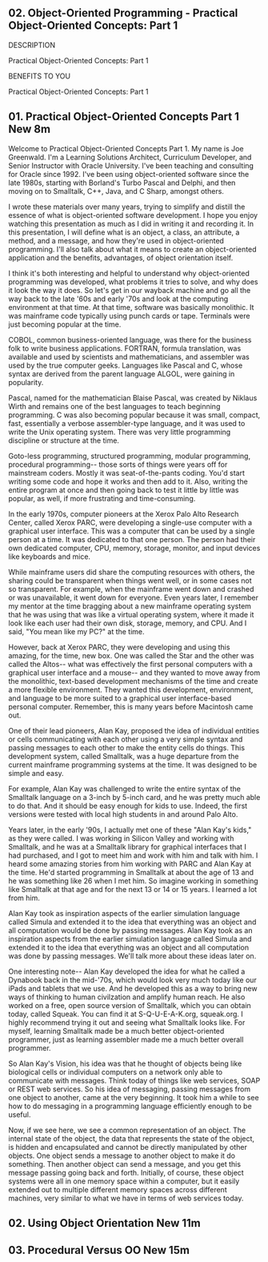 ## 02. Object-Oriented Programming	- Practical Object-Oriented Concepts: Part 1

DESCRIPTION

Practical Object-Oriented Concepts: Part 1

BENEFITS TO YOU

Practical Object-Oriented Concepts: Part 1

## 01. Practical Object-Oriented Concepts Part 1 New 8m

Welcome to Practical Object-Oriented Concepts Part 1. My name is Joe Greenwald. I'm a Learning Solutions Architect, Curriculum Developer, and Senior Instructor with Oracle University. I've been teaching and consulting for Oracle since 1992. I've been using object-oriented software since the late 1980s, starting with Borland's Turbo Pascal and Delphi, and then moving on to Smalltalk, C++, Java, and C Sharp, amongst others.

I wrote these materials over many years, trying to simplify and distill the essence of what is object-oriented software development. I hope you enjoy watching this presentation as much as I did in writing it and recording it. In this presentation, I will define what is an object, a class, an attribute, a method, and a message, and how they're used in object-oriented programming. I'll also talk about what it means to create an object-oriented application and the benefits, advantages, of object orientation itself.

I think it's both interesting and helpful to understand why object-oriented programming was developed, what problems it tries to solve, and why does it look the way it does. So let's get in our wayback machine and go all the way back to the late '60s and early '70s and look at the computing environment at that time. At that time, software was basically monolithic. It was mainframe code typically using punch cards or tape. Terminals were just becoming popular at the time.

COBOL, common business-oriented language, was there for the business folk to write business applications. FORTRAN, formula translation, was available and used by scientists and mathematicians, and assembler was used by the true computer geeks. Languages like Pascal and C, whose syntax are derived from the parent language ALGOL, were gaining in popularity.

Pascal, named for the mathematician Blaise Pascal, was created by Niklaus Wirth and remains one of the best languages to teach beginning programming. C was also becoming popular because it was small, compact, fast, essentially a verbose assembler-type language, and it was used to write the Unix operating system. There was very little programming discipline or structure at the time.

Goto-less programming, structured programming, modular programming, procedural programming-- those sorts of things were years off for mainstream coders. Mostly it was seat-of-the-pants coding. You'd start writing some code and hope it works and then add to it. Also, writing the entire program at once and then going back to test it little by little was popular, as well, if more frustrating and time-consuming.

In the early 1970s, computer pioneers at the Xerox Palo Alto Research Center, called Xerox PARC, were developing a single-use computer with a graphical user interface. This was a computer that can be used by a single person at a time. It was dedicated to that one person. The person had their own dedicated computer, CPU, memory, storage, monitor, and input devices like keyboards and mice.

While mainframe users did share the computing resources with others, the sharing could be transparent when things went well, or in some cases not so transparent. For example, when the mainframe went down and crashed or was unavailable, it went down for everyone. Even years later, I remember my mentor at the time bragging about a new mainframe operating system that he was using that was like a virtual operating system, where it made it look like each user had their own disk, storage, memory, and CPU. And I said, "You mean like my PC?" at the time.

However, back at Xerox PARC, they were developing and using this amazing, for the time, new box. One was called the Star and the other was called the Altos-- what was effectively the first personal computers with a graphical user interface and a mouse-- and they wanted to move away from the monolithic, text-based development mechanisms of the time and create a more flexible environment. They wanted this development, environment, and language to be more suited to a graphical user interface-based personal computer. Remember, this is many years before Macintosh came out.

One of their lead pioneers, Alan Kay, proposed the idea of individual entities or cells communicating with each other using a very simple syntax and passing messages to each other to make the entity cells do things. This development system, called Smalltalk, was a huge departure from the current mainframe programming systems at the time. It was designed to be simple and easy.

For example, Alan Kay was challenged to write the entire syntax of the Smalltalk language on a 3-inch by 5-inch card, and he was pretty much able to do that. And it should be easy enough for kids to use. Indeed, the first versions were tested with local high students in and around Palo Alto.

Years later, in the early '90s, I actually met one of these "Alan Kay's kids," as they were called. I was working in Silicon Valley and working with Smalltalk, and he was at a Smalltalk library for graphical interfaces that I had purchased, and I got to meet him and work with him and talk with him. I heard some amazing stories from him working with PARC and Alan Kay at the time. He'd started programming in Smalltalk at about the age of 13 and he was something like 26 when I met him. So imagine working in something like Smalltalk at that age and for the next 13 or 14 or 15 years. I learned a lot from him.

Alan Kay took as inspiration aspects of the earlier simulation language called Simula and extended it to the idea that everything was an object and all computation would be done by passing messages. Alan Kay took as an inspiration aspects from the earlier simulation language called Simula and extended it to the idea that everything was an object and all computation was done by passing messages. We'll talk more about these ideas later on.

One interesting note-- Alan Kay developed the idea for what he called a Dynabook back in the mid-'70s, which would look very much today like our iPads and tablets that we use. And he developed this as a way to bring new ways of thinking to human civilzation and amplify human reach. He also worked on a free, open source version of Smalltalk, which you can obtain today, called Squeak. You can find it at S-Q-U-E-A-K.org, squeak.org. I highly recommend trying it out and seeing what Smalltalk looks like. For myself, learning Smalltalk made be a much better object-oriented programmer, just as learning assembler made me a much better overall programmer.

So Alan Kay's Vision, his idea was that he thought of objects being like biological cells or individual computers on a network only able to communicate with messages. Think today of things like web services, SOAP or REST web services. So his idea of messaging, passing messages from one object to another, came at the very beginning. It took him a while to see how to do messaging in a programming language efficiently enough to be useful.

Now, if we see here, we see a common representation of an object. The internal state of the object, the data that represents the state of the object, is hidden and encapsulated and cannot be directly manipulated by other objects. One object sends a message to another object to make it do something. Then another object can send a message, and you get this message passing going back and forth. Initially, of course, these object systems were all in one memory space within a computer, but it easily extended out to multiple different memory spaces across different machines, very similar to what we have in terms of web services today.


## 02. Using Object Orientation New 11m
## 03. Procedural Versus OO New 15m
